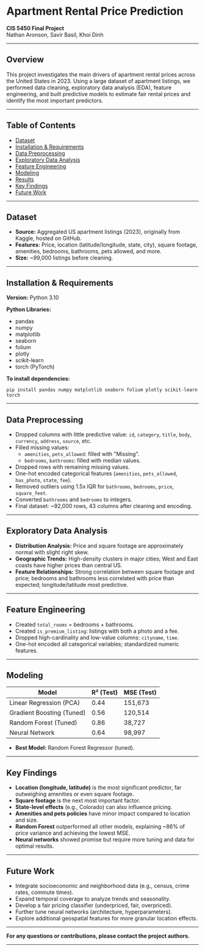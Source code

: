 # Apartment Rental Price Prediction

**CIS 5450 Final Project**  
Nathan Aronson, Savir Basil, Khoi Dinh

---

## Overview

This project investigates the main drivers of apartment rental prices across the United States in 2023. Using a large dataset of apartment listings, we performed data cleaning, exploratory data analysis (EDA), feature engineering, and built predictive models to estimate fair rental prices and identify the most important predictors.

---

## Table of Contents

- [Dataset](#dataset)
- [Installation & Requirements](#installation--requirements)
- [Data Preprocessing](#data-preprocessing)
- [Exploratory Data Analysis](#exploratory-data-analysis)
- [Feature Engineering](#feature-engineering)
- [Modeling](#modeling)
- [Results](#results)
- [Key Findings](#key-findings)
- [Future Work](#future-work)

---

## Dataset

- **Source:** Aggregated US apartment listings (2023), originally from Kaggle, hosted on GitHub.
- **Features:** Price, location (latitude/longitude, state, city), square footage, amenities, bedrooms, bathrooms, pets allowed, and more.
- **Size:** ~99,000 listings before cleaning.

---

## Installation & Requirements

**Version:**
Python 3.10

**Python Libraries:**
- pandas
- numpy
- matplotlib
- seaborn
- folium
- plotly
- scikit-learn
- torch (PyTorch)

**To install dependencies:**

```pip install pandas numpy matplotlib seaborn folium plotly scikit-learn torch```

---

## Data Preprocessing

- Dropped columns with little predictive value: `id`, `category`, `title`, `body`, `currency`, `address`, `source`, etc.
- Filled missing values:
  - `amenities`, `pets_allowed`: filled with "Missing".
  - `bedrooms`, `bathrooms`: filled with median values.
- Dropped rows with remaining missing values.
- One-hot encoded categorical features (`amenities`, `pets_allowed`, `has_photo`, `state`, `fee`).
- Removed outliers using 1.5x IQR for `bathrooms`, `bedrooms`, `price`, `square_feet`.
- Converted `bathrooms` and `bedrooms` to integers.
- Final dataset: ~92,000 rows, 43 columns after cleaning and encoding.

---

## Exploratory Data Analysis

- **Distribution Analysis:** Price and square footage are approximately normal with slight right skew.
- **Geographic Trends:** High-density clusters in major cities; West and East coasts have higher prices than central US.
- **Feature Relationships:** Strong correlation between square footage and price; bedrooms and bathrooms less correlated with price than expected; longitude/latitude most predictive.

---

## Feature Engineering

- Created `total_rooms` = bedrooms + bathrooms.
- Created `is_premium_listing`: listings with both a photo and a fee.
- Dropped high-cardinality and low-value columns: `cityname`, `time`.
- One-hot encoded all categorical variables; standardized numeric features.

---

## Modeling

| Model                    | R² (Test) | MSE (Test)  |
|--------------------------|-----------|-------------|
| Linear Regression (PCA)  | 0.44      | 151,673     |
| Gradient Boosting (Tuned)| 0.56      | 120,514     |
| Random Forest (Tuned)    | 0.86      | 38,727      |
| Neural Network           | 0.64      | 98,997      |

- **Best Model:** Random Forest Regressor (tuned).

---

## Key Findings

- **Location (longitude, latitude)** is the most significant predictor, far outweighing amenities or even square footage.
- **Square footage** is the next most important factor.
- **State-level effects** (e.g., Colorado) can also influence pricing.
- **Amenities and pets policies** have minor impact compared to location and size.
- **Random Forest** outperformed all other models, explaining ~86% of price variance and achieving the lowest MSE.
- **Neural networks** showed promise but require more tuning and data for optimal results.

---

## Future Work

- Integrate socioeconomic and neighborhood data (e.g., census, crime rates, commute times).
- Expand temporal coverage to analyze trends and seasonality.
- Develop a fair pricing classifier (underpriced, fair, overpriced).
- Further tune neural networks (architecture, hyperparameters).
- Explore additional geospatial features for more granular location effects.

---

**For any questions or contributions, please contact the project authors.**

---
